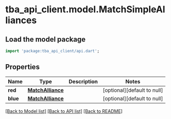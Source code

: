 # tba_api_client.model.MatchSimpleAlliances

## Load the model package

```dart
import 'package:tba_api_client/api.dart';
```

## Properties

| Name     | Type                                  | Description | Notes                       |
| -------- | ------------------------------------- | ----------- | --------------------------- |
| **red**  | [**MatchAlliance**](MatchAlliance.md) |             | [optional][default to null] |
| **blue** | [**MatchAlliance**](MatchAlliance.md) |             | [optional][default to null] |

[[Back to Model list]](../README.md#documentation-for-models) [[Back to API list]](../README.md#documentation-for-api-endpoints) [[Back to README]](../README.md)
